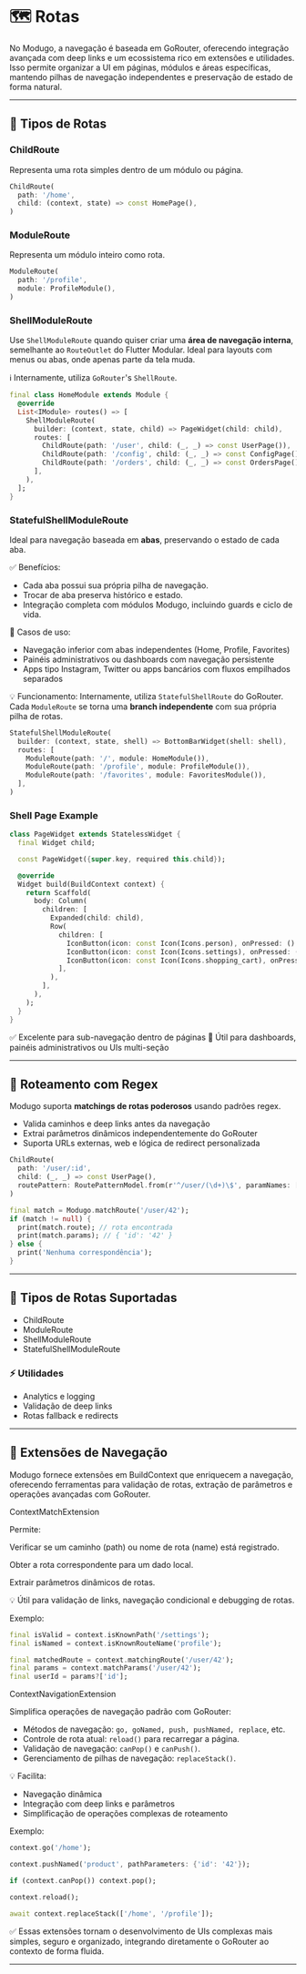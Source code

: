 # 🗺 Rotas

No Modugo, a navegação é baseada em GoRouter, oferecendo integração avançada com deep links e um ecossistema rico em extensões e utilidades. Isso permite organizar a UI em páginas, módulos e áreas específicas, mantendo pilhas de navegação independentes e preservação de estado de forma natural.

---

## 🔹 Tipos de Rotas

### ChildRoute

Representa uma rota simples dentro de um módulo ou página.

```dart
ChildRoute(
  path: '/home',
  child: (context, state) => const HomePage(),
)
```

### ModuleRoute

Representa um módulo inteiro como rota.

```dart
ModuleRoute(
  path: '/profile',
  module: ProfileModule(),
)
```

### ShellModuleRoute

Use `ShellModuleRoute` quando quiser criar uma **área de navegação interna**, semelhante ao `RouteOutlet` do Flutter Modular. Ideal para layouts com menus ou abas, onde apenas parte da tela muda.

ℹ️ Internamente, utiliza `GoRouter`'s `ShellRoute`.

```dart
final class HomeModule extends Module {
  @override
  List<IModule> routes() => [
    ShellModuleRoute(
      builder: (context, state, child) => PageWidget(child: child),
      routes: [
        ChildRoute(path: '/user', child: (_, _) => const UserPage()),
        ChildRoute(path: '/config', child: (_, _) => const ConfigPage()),
        ChildRoute(path: '/orders', child: (_, _) => const OrdersPage()),
      ],
    ),
  ];
}
```

### StatefulShellModuleRoute

Ideal para navegação baseada em **abas**, preservando o estado de cada aba.

✅ Benefícios:

- Cada aba possui sua própria pilha de navegação.
- Trocar de aba preserva histórico e estado.
- Integração completa com módulos Modugo, incluindo guards e ciclo de vida.

🎯 Casos de uso:

- Navegação inferior com abas independentes (Home, Profile, Favorites)
- Painéis administrativos ou dashboards com navegação persistente
- Apps tipo Instagram, Twitter ou apps bancários com fluxos empilhados separados

💡 Funcionamento:
Internamente, utiliza `StatefulShellRoute` do GoRouter. Cada `ModuleRoute` se torna uma **branch independente** com sua própria pilha de rotas.

```dart
StatefulShellModuleRoute(
  builder: (context, state, shell) => BottomBarWidget(shell: shell),
  routes: [
    ModuleRoute(path: '/', module: HomeModule()),
    ModuleRoute(path: '/profile', module: ProfileModule()),
    ModuleRoute(path: '/favorites', module: FavoritesModule()),
  ],
)
```

### Shell Page Example

```dart
class PageWidget extends StatelessWidget {
  final Widget child;

  const PageWidget({super.key, required this.child});

  @override
  Widget build(BuildContext context) {
    return Scaffold(
      body: Column(
        children: [
          Expanded(child: child),
          Row(
            children: [
              IconButton(icon: const Icon(Icons.person), onPressed: () => context.go('/user')),
              IconButton(icon: const Icon(Icons.settings), onPressed: () => context.go('/config')),
              IconButton(icon: const Icon(Icons.shopping_cart), onPressed: () => context.go('/orders')),
            ],
          ),
        ],
      ),
    );
  }
}
```

✅ Excelente para sub-navegação dentro de páginas
🎯 Útil para dashboards, painéis administrativos ou UIs multi-seção

---

## 🔹 Roteamento com Regex

Modugo suporta **matchings de rotas poderosos** usando padrões regex.

- Valida caminhos e deep links antes da navegação
- Extrai parâmetros dinâmicos independentemente do GoRouter
- Suporta URLs externas, web e lógica de redirect personalizada

```dart
ChildRoute(
  path: '/user/:id',
  child: (_, _) => const UserPage(),
  routePattern: RoutePatternModel.from(r'^/user/(\d+)\$', paramNames: ['id']),
)

final match = Modugo.matchRoute('/user/42');
if (match != null) {
  print(match.route); // rota encontrada
  print(match.params); // { 'id': '42' }
} else {
  print('Nenhuma correspondência');
}
```

---

## 🔹 Tipos de Rotas Suportadas

- ChildRoute
- ModuleRoute
- ShellModuleRoute
- StatefulShellModuleRoute

### ⚡ Utilidades

- Analytics e logging
- Validação de deep links
- Rotas fallback e redirects

---

## 🔹 Extensões de Navegação

Modugo fornece extensões em BuildContext que enriquecem a navegação, oferecendo ferramentas para validação de rotas, extração de parâmetros e operações avançadas com GoRouter.

ContextMatchExtension

Permite:

Verificar se um caminho (path) ou nome de rota (name) está registrado.

Obter a rota correspondente para um dado local.

Extrair parâmetros dinâmicos de rotas.

💡 Útil para validação de links, navegação condicional e debugging de rotas.

Exemplo:

```dart
final isValid = context.isKnownPath('/settings');
final isNamed = context.isKnownRouteName('profile');

final matchedRoute = context.matchingRoute('/user/42');
final params = context.matchParams('/user/42');
final userId = params?['id'];
```

ContextNavigationExtension

Simplifica operações de navegação padrão com GoRouter:

- Métodos de navegação: `go, goNamed, push, pushNamed, replace`, etc.
- Controle de rota atual: `reload()` para recarregar a página.
- Validação de navegação: `canPop()` e `canPush()`.
- Gerenciamento de pilhas de navegação: `replaceStack()`.

💡 Facilita:

- Navegação dinâmica
- Integração com deep links e parâmetros
- Simplificação de operações complexas de roteamento

Exemplo:

```dart
context.go('/home');

context.pushNamed('product', pathParameters: {'id': '42'});

if (context.canPop()) context.pop();

context.reload();

await context.replaceStack(['/home', '/profile']);
```

✅ Essas extensões tornam o desenvolvimento de UIs complexas mais simples, seguro e organizado, integrando diretamente o GoRouter ao contexto de forma fluida.

---
